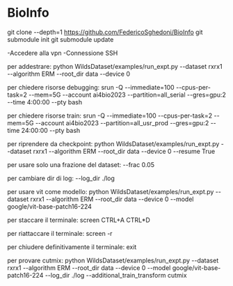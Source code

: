 # BioInfo

git clone --depth=1 https://github.com/FedericoSghedoni/BioInfo
git submodule init
git submodule update

-Accedere alla vpn
-Connessione SSH

per addestrare:
python WildsDataset/examples/run_expt.py --dataset rxrx1 --algorithm ERM --root_dir data --device 0

per chiedere risorse debugging:
srun -Q --immediate=100 --cpus-per-task=2 --mem=5G --account ai4bio2023 --partition=all_serial --gres=gpu:2 --time 4:00:00 --pty bash

per chiedere risorse train:
srun -Q --immediate=100 --cpus-per-task=2 --mem=5G --account ai4bio2023 --partition=all_usr_prod --gres=gpu:2 --time 24:00:00 --pty bash

per riprendere da checkpoint:
python WildsDataset/examples/run_expt.py --dataset rxrx1 --algorithm ERM --root_dir data --device 0 --resume True

per usare solo una frazione del dataset:
--frac 0.05

per cambiare dir di log:
--log_dir ./log

per usare vit come modello:
python WildsDataset/examples/run_expt.py --dataset rxrx1 --algorithm ERM --root_dir data --device 0 --model google/vit-base-patch16-224

per staccare il terminale:
screen
CTRL+A CTRL*D

per riattaccare il terminale:
screen -r

per chiudere definitivamente il terminale:
exit

per provare cutmix:
python WildsDataset/examples/run_expt.py --dataset rxrx1 --algorithm ERM --root_dir data --device 0 --model google/vit-base-patch16-224 --log_dir ./log --additional_train_transform cutmix